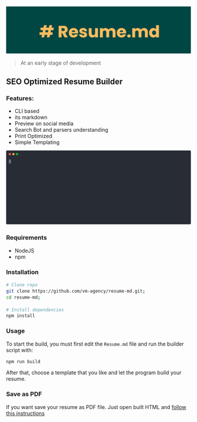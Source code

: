 ![Banner](assets/banner.png)

> At an early stage of development

## SEO Optimized Resume Builder


### Features:

- CLI based
- its markdown
- Preview on social media
- Search Bot and parsers understanding
- Print Optimized
- Simple Templating

![cast](assets/cast.svg)

### Requirements

- NodeJS
- npm

### Installation

```sh
# Clone repo
git clone https://github.com/vm-agency/resume-md.git;
cd resume-md;

# Install dependencies
npm install
```

### Usage

To start the build, you must first edit the `Resume.md` file and run the builder script with:

```sh
npm run build
```

After that, choose a template that you like and let the program build your resume.

### Save as PDF

If you want save your resume as PDF file. Just open built HTML and [follow this instructions](https://www.wikihow.com/Convert-a-Webpage-to-PDF)


